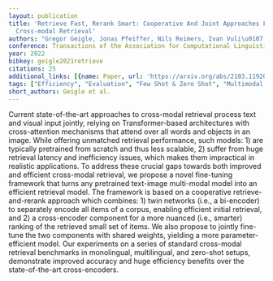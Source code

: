 ```yaml
---
layout: publication
title: 'Retrieve Fast, Rerank Smart: Cooperative And Joint Approaches For Improved
  Cross-modal Retrieval'
authors: "Gregor Geigle, Jonas Pfeiffer, Nils Reimers, Ivan Vuli\u0107, Iryna Gurevych"
conference: Transactions of the Association for Computational Linguistics
year: 2022
bibkey: geigle2021retrieve
citations: 25
additional_links: [{name: Paper, url: 'https://arxiv.org/abs/2103.11920'}]
tags: ["Efficiency", "Evaluation", "Few Shot & Zero Shot", "Multimodal Retrieval", "Re-Ranking", "Similarity Search", "TACL", "Tools & Libraries"]
short_authors: Geigle et al.
---
```

Current state-of-the-art approaches to cross-modal retrieval process text and
visual input jointly, relying on Transformer-based architectures with
cross-attention mechanisms that attend over all words and objects in an image.
While offering unmatched retrieval performance, such models: 1) are typically
pretrained from scratch and thus less scalable, 2) suffer from huge retrieval
latency and inefficiency issues, which makes them impractical in realistic
applications. To address these crucial gaps towards both improved and efficient
cross-modal retrieval, we propose a novel fine-tuning framework that turns any
pretrained text-image multi-modal model into an efficient retrieval model. The
framework is based on a cooperative retrieve-and-rerank approach which
combines: 1) twin networks (i.e., a bi-encoder) to separately encode all items
of a corpus, enabling efficient initial retrieval, and 2) a cross-encoder
component for a more nuanced (i.e., smarter) ranking of the retrieved small set
of items. We also propose to jointly fine-tune the two components with shared
weights, yielding a more parameter-efficient model. Our experiments on a series
of standard cross-modal retrieval benchmarks in monolingual, multilingual, and
zero-shot setups, demonstrate improved accuracy and huge efficiency benefits
over the state-of-the-art cross-encoders.